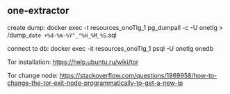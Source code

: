 ## one-extractor

create dump:
docker exec -t resources_onoTlg_1 pg_dumpall -c -U onetlg > /dump_`date +%d-%m-%Y"_"%H_%M_%S`.sql

connect to db:
docker exec -it resources_onoTlg_1 psql -U onetlg onedb

Tor installation:
https://help.ubuntu.ru/wiki/tor

Tor change node:
https://stackoverflow.com/questions/1969958/how-to-change-the-tor-exit-node-programmatically-to-get-a-new-ip